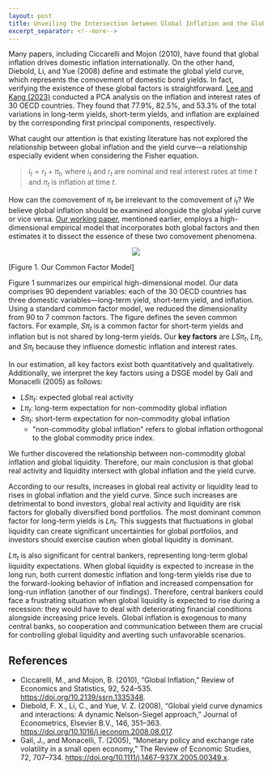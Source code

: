 ```yaml
---
layout: post
title: Unveiling the Intersection between Global Inflation and the Global Yield Curve; Are They Separate Phenomena?
excerpt_separator: <!--more-->
---
```


Many papers, including Ciccarelli and Mojon (2010), have found that global inflation drives domestic inflation internationally. On the other hand, Diebold, Li, and Yue (2008) define and estimate the global yield curve, which represents the comovement of domestic bond yields. In fact, verifying the existence of these global factors is straightforward. [Lee and Kang (2023)](https://papers.ssrn.com/sol3/papers.cfm?abstract_id=3874405) conducted a PCA analysis on the inflation and interest rates of 30 OECD countries. They found that 77.9%, 82.5%, and 53.3% of the total variations in long-term yields, short-term yields, and inflation are explained by the corresponding first principal components, respectively.

What caught our attention is that existing literature has not explored the relationship between global inflation and the yield curve—a relationship especially evident when considering the Fisher equation.

> $i_{t} = r_{t} + \pi_{t}$, where $i_{t}$ and $r_{t}$ are nominal and real interest rates at time $t$ and $\pi_t$ is inflation at time $t$.

How can the comovement of $\pi_{t}$ be irrelevant to the comovement of $i_{t}$? We believe global inflation should be examined alongside the global yield curve or vice versa. [Our working paper](https://papers.ssrn.com/sol3/papers.cfm?abstract_id=3874405), mentioned earlier, employs a high-dimensional empirical model that incorporates both global factors and then estimates it to dissect the essence of these two comovement phenomena.

 <!--more-->

<p style="text-align: center;">
  <a href="url"><img src="https://econpreference.github.io/images/2023-2-15-venn.png"></a>
</p>
[Figure 1. Our Common Factor Model]

Figure 1 summarizes our empirical high-dimensional model. Our data comprises 90 dependent variables: each of the 30 OECD countries has three domestic variables—long-term yield, short-term yield, and inflation. Using a standard common factor model, we reduced the dimensionality from 90 to 7 common factors. The figure defines the seven common factors. For example, $S\pi_{t}$ ​is a common factor for short-term yields and inflation but is not shared by long-term yields. Our **key factors** are $LS\pi_{t}$, $L\pi_{t}$, and $S\pi_{t}$ because they influence domestic inflation and interest rates.

In our estimation, all key factors exist both quantitatively and qualitatively. Additionally, we interpret the key factors using a DSGE model by Galí and Monacelli (2005) as follows:

- $LS\pi_{t}$: expected global real activity
- $L\pi_{t}$: long-term expectation for non-commodity global inflation
- $S\pi_{t}$: short-term expectation for non-commodity global inflation
  - "non-commodity global inflation" refers to global inflation orthogonal to the global commodity price index.

We further discovered the relationship between non-commodity global inflation and global liquidity. Therefore, our main conclusion is that global real activity and liquidity intersect with global inflation and the yield curve.

According to our results, increases in global real activity or liquidity lead to rises in global inflation and the yield curve. Since such increases are detrimental to bond investors, global real activity and liquidity are risk factors for globally diversified bond portfolios. The most dominant common factor for long-term yields is $L\pi_{t}$. This suggests that fluctuations in global liquidity can create significant uncertainties for global portfolios, and investors should exercise caution when global liquidity is dominant.

$L\pi_{t}$ is also significant for central bankers, representing long-term global liquidity expectations. When global liquidity is expected to increase in the long run, both current domestic inflation and long-term yields rise due to the forward-looking behavior of inflation and increased compensation for long-run inflation (another of our findings). Therefore, central bankers could face a frustrating situation when global liquidity is expected to rise during a recession: they would have to deal with deteriorating financial conditions alongside increasing price levels. Global inflation is exogenous to many central banks, so cooperation and communication between them are crucial for controlling global liquidity and averting such unfavorable scenarios.

## References

- Ciccarelli, M., and Mojon, B. (2010), “Global Inflation,” Review of Economics and Statistics, 92, 524–535. https://doi.org/10.2139/ssrn.1335348.
- Diebold, F. X., Li, C., and Yue, V. Z. (2008), “Global yield curve dynamics and interactions: A dynamic Nelson-Siegel approach,” Journal of Econometrics, Elsevier B.V., 146, 351–363. https://doi.org/10.1016/j.jeconom.2008.08.017.
- Galí, J., and Monacelli, T. (2005), “Monetary policy and exchange rate volatility in a small open economy,” The Review of Economic Studies, 72, 707–734. https://doi.org/10.1111/j.1467-937X.2005.00349.x.
